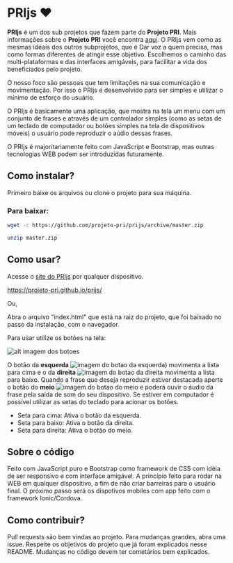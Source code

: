 # PRIjs ❤

**PRIjs** é um dos sub projetos que fazem parte do **Projeto PRI**. Mais informações sobre o **Projeto PRI** você encontra [aqui](https://projeto-pri.github.io/). O PRIjs vem como as mesmas idéais dos outros subprojetos, que é Dar voz a quem precisa, mas como formas diferentes de atingir esse objetivo. Escolhemos o caminho das multi-plataformas e das interfaces amigáveis, para facilitar a vida dos beneficiados pelo projeto. 

O nosso foco são pessoas que tem limitações na sua comunicação e movimentação. Por isso o PRIjs é desenvolvido para ser simples e utilizar o mínimo de esforço do usuário.

O PRIjs é basicamente uma aplicação, que mostra na tela um menu com um conjunto de frases e através de um controlador simples (como as setas de um teclado de computador ou botões simples na tela de dispositivos móveis) o usuário pode reproduzir o aúdio dessas frases.

O PRIjs é majoritariamente feito com JavaScript e Bootstrap, mas outras tecnologias WEB podem ser introduzidas futuramente.   

## Como instalar?

Primeiro baixe os arquivos ou clone o projeto para sua máquina.

### Para baixar:
```bash
wget -c https://github.com/projeto-pri/prijs/archive/master.zip

unzip master.zip

```

## Como usar?

Acesse o [site do PRIjs](https://projeto-pri.github.io/prijs/) por qualquer dispositivo.

https://projeto-pri.github.io/prijs/

Ou,

Abra o arquivo "index.html" que está na raiz do projeto, que foi baixado no passo da instalação, com o navegador.

Para usar utilize os botões na tela:

![alt imagem dos botoes](https://projeto-pri.github.io/img/prijs/botoes.png)

O botão da **esquerda** ![imagem do botao da esquerda)](https://projeto-pri.github.io/img/prijs/botao_esquerda.png) movimenta a lista para cima e o da **direita** ![imagem do botao da direita](https://projeto-pri.github.io/img/prijs/botao_direita.png) movimenta a lista para baixo.
Quando a frase que deseja reproduzir estiver destacada aperte o botão do **meio** ![imagem do botao do meio](https://projeto-pri.github.io/img/prijs/botao_meio.png) e poderá ouvir o áudio da frase pela saída de som do seu dispositivo. Se estiver em computador é possível utilizar as setas do teclado para acionar os botões.

* Seta para cima: Ativa o botão da esquerda.
* Seta para baixo: Ativa o botão da direita.
* Seta para direita: Ativa o botão do meio.


## Sobre o código

Feito com JavaScript puro e Bootstrap como framework de CSS com idéia de ser responsivo e com interface amigável. A princípio feito para rodar na WEB em qualquer dispositivo, a fim de não criar barreiras para o usuário final. O próximo passo será os dispotivos mobiles com app feito com o framework Ionic/Cordova.

## Como contribuir?

Pull requests são bem vindas ao projeto. Para mudanças grandes, abra uma issue.
Respeite os objetivos do projeto que já foram explicados nesse README.
Mudanças no código devem ter cometários bem explicados.

